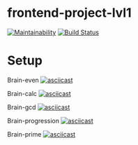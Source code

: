 # frontend-project-lvl1

[![Maintainability](https://api.codeclimate.com/v1/badges/087f61ea61cd8a6341a3/maintainability)](https://codeclimate.com/github/micropro442/frontend-project-lvl1/maintainability)  [![Build Status](https://travis-ci.org/micropro442/frontend-project-lvl1.svg?branch=master)](https://travis-ci.org/micropro442/frontend-project-lvl1)


# Setup

Brain-even
[![asciicast](https://asciinema.org/a/jUMGwWwQ0cxdsCICA2eDOiucF.svg)](https://asciinema.org/a/jUMGwWwQ0cxdsCICA2eDOiucF)

Brain-calc
[![asciicast](https://asciinema.org/a/1kQLtaLad2jF68GyShjYvWS1j.svg)](https://asciinema.org/a/1kQLtaLad2jF68GyShjYvWS1j)

Brain-gcd
[![asciicast](https://asciinema.org/a/EPFU4f7dYH6pwLYqDT8VLpB1v.svg)](https://asciinema.org/a/EPFU4f7dYH6pwLYqDT8VLpB1v)

Brain-progression
[![asciicast](https://asciinema.org/a/SbzsgA4mfAkMd5IJGaMIWfHT4.svg)](https://asciinema.org/a/SbzsgA4mfAkMd5IJGaMIWfHT4)

Brain-prime
[![asciicast](https://asciinema.org/a/Ou1diVczpWy7pUeoeaJwewpUL.svg)](https://asciinema.org/a/Ou1diVczpWy7pUeoeaJwewpUL)